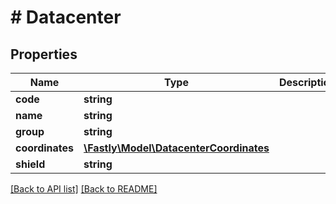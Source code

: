 # # Datacenter

## Properties

Name | Type | Description | Notes
------------ | ------------- | ------------- | -------------
**code** | **string** |  | [optional]
**name** | **string** |  | [optional]
**group** | **string** |  | [optional]
**coordinates** | [**\Fastly\Model\DatacenterCoordinates**](DatacenterCoordinates.md) |  | [optional]
**shield** | **string** |  | [optional]

[[Back to API list]](../../README.md#endpoints) [[Back to README]](../../README.md)
